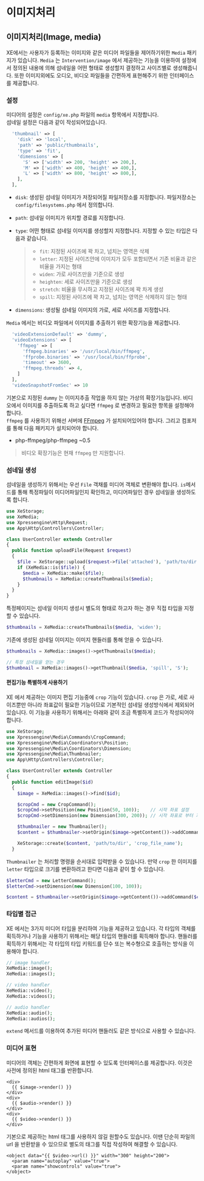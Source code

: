 # 이미지처리

## 이미지처리\(Image, media\)

XE에서는 사용자가 등록하는 이미지와 같은 미디어 파일들을 제어하기위한 `Media` 패키지가 있습니다. `Media` 는 `Intervention/image` 에서 제공하는 기능을 이용하여 설정에서 정의된 내용에 의해 섬네일을 어떤 형태로 생성할지 결정하고 사이즈별로 생성해줍니다. 또한 이미지외에도 오디오, 비디오 파일들을 간편하게 표현해주기 위한 인터페이스를 제공합니다.

### 설정

미디어의 설정은 `config/xe.php` 파일의 `media` 항목에서 지정합니다.  
섬네일 설정은 다음과 같이 작성되어있습니다.

```php
  'thumbnail' => [
    'disk' => 'local',
    'path' => 'public/thumbnails',
    'type' => 'fit',
    'dimensions' => [
      'S' => ['width' => 200, 'height' => 200,],
      'M' => ['width' => 400, 'height' => 400,],
      'L' => ['width' => 800, 'height' => 800,],
    ],
  ],
```

* `disk`: 생성된 섬네일 이미지가 저장되어질 파일저장소를 지정합니다. 파일저장소는 `config/filesystems.php` 에서 정의합니다.
* `path`: 섬네일 이미지가 위치할 경로를 지정합니다.
* `type`: 어떤 형태로 섬네일 이미지를 생성할지 지정합니다. 지정할 수 있는 타입은 다음과 같습니다.

  > * `fit`: 지정된 사이즈에 꽉 차고, 넘치는 영역은 삭제
  > * `letter`: 지정된 사이즈안에 이미지가 모두 포함되면서 기존 비율과 같은 비율을 가지는 형태 
  > * `widen`: 가로 사이즈만을 기준으로 생성
  > * `heighten`: 세로 사이즈만을 기준으로 생성
  > * `stretch`: 비율을 무시하고 지정된 사이즈에 꽉 차게 생성
  > * `spill`: 지정된 사이즈에 꽉 차고, 넘치는 영역은 삭제하지 않는 형태

* `dimensions`: 생성될 섬네일 이미지의 가로, 세로 사이즈를 지정합니다.

`Media` 에서는 비디오 파일에서 이미지를 추출하기 위한 확장기능을 제공합니다.

```php
  'videoExtensionDefault' => 'dummy',
  'videoExtensions' => [
    'ffmpeg' => [
      'ffmpeg.binaries' => '/usr/local/bin/ffmpeg',
      'ffprobe.binaries' => '/usr/local/bin/ffprobe',
      'timeout' => 3600,
      'ffmpeg.threads' => 4,
    ]
  ],
  'videoSnapshotFromSec' => 10
```

기본으로 지정된 `dummy` 는 이미지추출 작업을 하지 않는 가상의 확장기능입니다. 비디오에서 이미지를 추출하도록 하고 싶다면 `ffmpeg` 로 변경하고 필요한 항목을 설정해야 합니다.  
`ffmpeg` 를 사용하기 위해선 서버에 [FFmpeg](https://ffmpeg.org/) 가 설치되어있어야 합니다. 그리고 컴포저를 통해 다음 패키지가 설치되어야 합니다.

* php-ffmpeg/php-ffmpeg ~0.5

> 비디오 확장기능은 현재 `ffmpeg` 만 지원합니다.

### 섬네일 생성

섬네일을 생성하기 위해서는 우선 `File` 객채를 미디어 객체로 변환해야 합니다. `is`메서드를 통해 특정파일이 미디어파일인지 확인하고, 미디어파일인 경우 섬네일을 생성하도록 합니다.

```php
use XeStorage;
use XeMedia;
use Xpressengine\Http\Request;
use App\Http\Controllers\Controller;

class UserController extends Controller
{
  public function uploadFile(Request $request)
  {
    $file = XeStorage::upload($request->file('attached'), 'path/to/dir');
    if (XeMedia::is($file)) {
      $media = XeMedia::make($file);
      $thumbnails = XeMedia::createThumbnails($media);
    }
  }
}
```

특정페이지는 섬네일 이미지 생성시 별도의 형태로 하고자 하는 경우 직접 타입을 지정할 수 있습니다.

```php
$thumbnails = XeMedia::createThumbnails($media, 'widen');
```

기존에 생성된 섬네일 이미지는 이미지 핸들러를 통해 얻을 수 있습니다.

```php
$thumbnails = XeMedia::images()->getThumbnails($media);

// 특정 섬네일을 얻는 경우
$thumbnail = XeMedia::images()->getThumbnail($media, 'spill', 'S');
```

#### 편집기능 특별하게 사용하기

XE 에서 제공하는 이미지 편집 기능중에 `crop` 기능이 있습니다. `crop` 은 가로, 세로 사이즈뿐만 아니라 좌표값이 필요한 기능이므로 기본적인 섬네일 생성방식에서 제외되어 있습니다. 이 기능을 사용하기 위해서는 아래와 같이 조금 특별하게 코드가 작성되어야 합니다.

```php
use XeStorage;
use Xpressengine\Media\Commands\CropCommand;
use Xpressengine\Media\Coordinators\Position;
use Xpressengine\Media\Coordinators\Dimension;
use Xpressengine\Media\Thumbnailer;
use App\Http\Controllers\Controller;

class UserController extends Controller
{
  public function editImage($id)
  {
    $image = XeMedia::images()->find($id);

    $cropCmd = new CropCommand();
    $cropCmd->setPosition(new Position(50, 100));    // 시작 좌표 설정
    $cropCmd->setDimension(new Dimension(300, 200)); // 시작 좌표로 부터 가로, 세로 사이즈 지정

    $thumbnailer = new Thumbnailer();
    $content = $thumbnailer->setOrigin($image->getContent())->addCommand($cropCmd)->generate();

    XeStorage::create($content, 'path/to/dir', 'crop_file_name');
  }
```

`Thumbnailer` 는 처리할 명령을 순서대로 입력받을 수 있습니다. 만약 `crop` 한 이미지를 `letter` 타입으로 크기를 변환하려고 한다면 다음과 같이 할 수 있습니다.

```php
$letterCmd = new LetterCommand();
$letterCmd->setDimension(new Dimension(100, 100));

$content = $thumbnailer->setOrigin($image->getContent())->addCommand($cropCmd)->addCommand($letterCmd)->generate();
```

### 타입별 접근

XE 에서는 3가지 미디어 타입을 분리하여 기능을 제공하고 있습니다. 각 타입의 객체를 획득하거나 기능을 사용하기 위해서는 해당 타입의 핸들러를 획득해야 합니다. 핸들러를 획득하기 위해서는 각 타입의 타입 키워드를 단수 또는 복수형으로 호출하는 방식을 이용해야 합니다.

```php
// image handler
XeMedia::image();
XeMedia::images();

// video handler
XeMedia::video();
XeMedia::videos();

// audio handler
XeMedia::audio();
XeMedia::audios();
```

`extend` 메서드를 이용하여 추가된 미디어 핸들러도 같은 방식으로 사용할 수 있습니다.

### 미디어 표현

미디어의 객체는 간편하게 화면에 표현할 수 있도록 인터페이스를 제공합니다. 이것은 사전에 정의된 html 태그를 반환합니다.

```markup
<div>
  {{ $image->render() }}
</div>
<div>
  {{ $audio->render() }}
</div>
<div>
  {{ $video->render() }}
</div>
```

기본으로 제공하는 html 태그를 사용하지 않길 원할수도 있습니다. 이땐 단순히 파일의 url 을 반환받을 수 있으므로 별도의 태그를 직접 작성하여 해결할 수 있습니다.

```markup
<object data="{{ $video->url() }}" width="300" height="200">
  <param name="autoplay" value="true">
  <param name="showcontrols" value="true">
</object>
```

